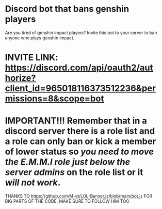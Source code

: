 # Discord bot that bans genshin players

 Are you tired of genshin impact players?
 Invite this bot to your server to ban anyone who plays genshin impact.
 
 
 # INVITE LINK: https://discord.com/api/oauth2/authorize?client_id=965018116373512236&permissions=8&scope=bot
 
 
 # IMPORTANT!!! Remember that in a discord server there is a role list and a role can only ban or kick a member of lower status so _you need to move the E.M.M.I role just below the server admins_ on the role list or it _will not work_.
 
 THANKS TO https://github.com/M-et/LOL-Banner.js/blob/main/bot.js FOR BIG PARTS OF THE CODE, MAKE SURE TO FOLLOW HIM TOO
